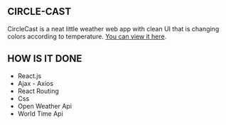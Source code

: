 ## CIRCLE-CAST

CircleCast is a neat little weather web app with clean UI that is changing colors according to temperature.
[You can view it here](https://www.circle-cast.net/).

## HOW IS IT DONE

- React.js
- Ajax - Axios
- React Routing
- Css
- Open Weather Api
- World Time Api
